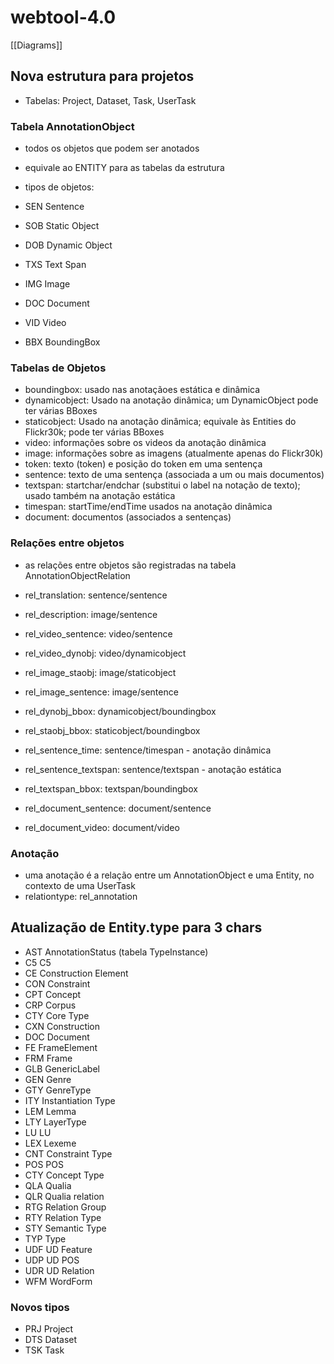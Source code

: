# webtool-4.0

[[Diagrams]]

## Nova estrutura para projetos

- Tabelas: Project, Dataset, Task, UserTask

### Tabela AnnotationObject

- todos os objetos que podem ser anotados
- equivale ao ENTITY para as tabelas da estrutura
- tipos de objetos:

- SEN Sentence
- SOB Static Object
- DOB Dynamic Object
- TXS Text Span
- IMG Image
- DOC Document
- VID Video
- BBX BoundingBox


### Tabelas de Objetos

- boundingbox: usado nas anotaçãoes estática e dinâmica
- dynamicobject: Usado na anotação dinâmica; um DynamicObject pode ter várias BBoxes
- staticobject: Usado na anotação dinâmica; equivale às Entities do Flickr30k; pode ter várias BBoxes
- video: informações sobre os videos da anotação dinâmica
- image: informações sobre as imagens (atualmente apenas do Flickr30k)
- token: texto (token) e posição do token em uma sentença
- sentence: texto de uma sentença (associada a um ou mais documentos)
- textspan: startchar/endchar (substitui o label na notação de texto); usado também na anotação estática
- timespan: startTime/endTime usados na anotação dinâmica
- document: documentos (associados a sentenças)

### Relações entre objetos

- as relações entre objetos são registradas na tabela AnnotationObjectRelation

- rel_translation: sentence/sentence
- rel_description: image/sentence
- rel_video_sentence: video/sentence
- rel_video_dynobj: video/dynamicobject
- rel_image_staobj: image/staticobject
- rel_image_sentence: image/sentence
- rel_dynobj_bbox: dynamicobject/boundingbox
- rel_staobj_bbox: staticobject/boundingbox
- rel_sentence_time: sentence/timespan - anotação dinâmica
- rel_sentence_textspan: sentence/textspan - anotação estática
- rel_textspan_bbox: textspan/boundingbox
- rel_document_sentence: document/sentence
- rel_document_video: document/video

### Anotação

- uma anotação é a relação entre um AnnotationObject e uma Entity, no contexto de uma UserTask
- relationtype: rel_annotation

## Atualização de Entity.type para 3 chars

- AST AnnotationStatus (tabela TypeInstance)
- C5 C5
- CE Construction Element
- CON Constraint
- CPT Concept
- CRP Corpus
- CTY Core Type
- CXN Construction
- DOC Document
- FE FrameElement
- FRM Frame
- GLB GenericLabel
- GEN Genre
- GTY GenreType
- ITY Instantiation Type
- LEM Lemma
- LTY LayerType
- LU LU
- LEX Lexeme
- CNT Constraint Type
- POS POS
- CTY Concept Type
- QLA Qualia
- QLR Qualia relation
- RTG Relation Group
- RTY Relation Type
- STY Semantic Type
- TYP Type
- UDF UD Feature
- UDP UD POS
- UDR UD Relation
- WFM WordForm

### Novos tipos

- PRJ Project
- DTS Dataset
- TSK Task



